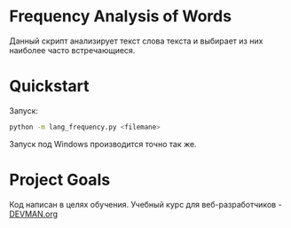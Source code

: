 # Frequency Analysis of Words

Данный скрипт анализирует текст слова текста и выбирает из них наиболее часто встречающиеся.

# Quickstart

Запуск:

```bash
python -m lang_frequency.py <filemane>
```

Запуск под Windows производится точно так же.

# Project Goals

Код написан в целях обучения. Учебный курс для веб-разработчиков - [DEVMAN.org](https://devman.org)
